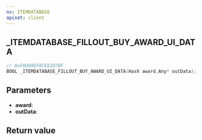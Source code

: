```yaml
---
ns: ITEMDATABASE
apiset: client
---
```

## _ITEMDATABASE_FILLOUT_BUY_AWARD_UI_DATA

```c
// 0xF8D09EF8CE61D7BF
BOOL _ITEMDATABASE_FILLOUT_BUY_AWARD_UI_DATA(Hash award,Any* outData);
```


## Parameters
* **award**:
* **outData**:

## Return value